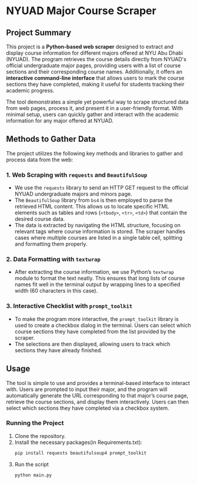 # NYUAD Major Course Scraper

## Project Summary

This project is a **Python-based web scraper** designed to extract and display course information for different majors offered at NYU Abu Dhabi (NYUAD). The program retrieves the course details directly from NYUAD's official undergraduate major pages, providing users with a list of course sections and their corresponding course names. Additionally, it offers an **interactive command-line interface** that allows users to mark the course sections they have completed, making it useful for students tracking their academic progress.

The tool demonstrates a simple yet powerful way to scrape structured data from web pages, process it, and present it in a user-friendly format. With minimal setup, users can quickly gather and interact with the academic information for any major offered at NYUAD.

## Methods to Gather Data

The project utilizes the following key methods and libraries to gather and process data from the web:

### 1. **Web Scraping with `requests` and `BeautifulSoup`**
   - We use the `requests` library to send an HTTP GET request to the official NYUAD undergraduate majors and minors page.
   - The `BeautifulSoup` library from `bs4` is then employed to parse the retrieved HTML content. This allows us to locate specific HTML elements such as tables and rows (`<tbody>`, `<tr>`, `<td>`) that contain the desired course data.
   - The data is extracted by navigating the HTML structure, focusing on relevant tags where course information is stored. The scraper handles cases where multiple courses are listed in a single table cell, splitting and formatting them properly.

### 2. **Data Formatting with `textwrap`**
   - After extracting the course information, we use Python’s `textwrap` module to format the text neatly. This ensures that long lists of course names fit well in the terminal output by wrapping lines to a specified width (60 characters in this case).

### 3. **Interactive Checklist with `prompt_toolkit`**
   - To make the program more interactive, the `prompt_toolkit` library is used to create a checkbox dialog in the terminal. Users can select which course sections they have completed from the list provided by the scraper.
   - The selections are then displayed, allowing users to track which sections they have already finished.

## Usage

The tool is simple to use and provides a terminal-based interface to interact with. Users are prompted to input their major, and the program will automatically generate the URL corresponding to that major’s course page, retrieve the course sections, and display them interactively. Users can then select which sections they have completed via a checkbox system.

### Running the Project
1. Clone the repository.
2. Install the necessary packages(in Requirements.txt):
   ```bash
   pip install requests beautifulsoup4 prompt_toolkit
3. Run the script 
   ```bash 
   python main.py
